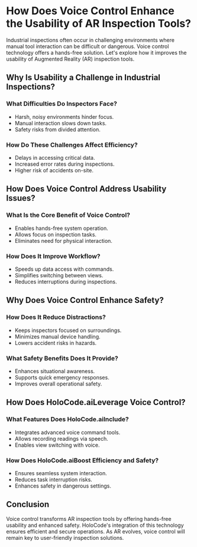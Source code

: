 # How Does Voice Control Enhance the Usability of AR Inspection Tools?

Industrial inspections often occur in challenging environments where manual tool interaction can be difficult or dangerous. Voice control technology offers a hands-free solution. Let's explore how it improves the usability of Augmented Reality (AR) inspection tools.

## Why Is Usability a Challenge in Industrial Inspections?

### What Difficulties Do Inspectors Face?
- Harsh, noisy environments hinder focus.
- Manual interaction slows down tasks.
- Safety risks from divided attention.

### How Do These Challenges Affect Efficiency?
- Delays in accessing critical data.
- Increased error rates during inspections.
- Higher risk of accidents on-site.

## How Does Voice Control Address Usability Issues?

### What Is the Core Benefit of Voice Control?
- Enables hands-free system operation.
- Allows focus on inspection tasks.
- Eliminates need for physical interaction.

### How Does It Improve Workflow?
- Speeds up data access with commands.
- Simplifies switching between views.
- Reduces interruptions during inspections.

## Why Does Voice Control Enhance Safety?

### How Does It Reduce Distractions?
- Keeps inspectors focused on surroundings.
- Minimizes manual device handling.
- Lowers accident risks in hazards.

### What Safety Benefits Does It Provide?
- Enhances situational awareness.
- Supports quick emergency responses.
- Improves overall operational safety.

## How Does HoloCode.aiLeverage Voice Control?

### What Features Does HoloCode.aiInclude?
- Integrates advanced voice command tools.
- Allows recording readings via speech.
- Enables view switching with voice.

### How Does HoloCode.aiBoost Efficiency and Safety?
- Ensures seamless system interaction.
- Reduces task interruption risks.
- Enhances safety in dangerous settings.

## Conclusion

Voice control transforms AR inspection tools by offering hands-free usability and enhanced safety. HoloCode's integration of this technology ensures efficient and secure operations. As AR evolves, voice control will remain key to user-friendly inspection solutions.